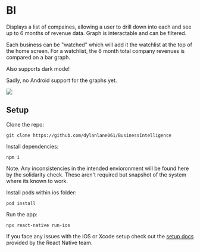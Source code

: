 # BI

Displays a list of compaines, allowing a user to drill down into each and see up to 6 months of revenue data. Graph is interactable and can be filtered.

Each business can be "watched" which will add it the watchlist at the top of the home screen. For a watchlist, the 6 month total company revenues is compared on a bar graph.

Also supports dark mode!

Sadly, no Android support for the graphs yet.

![](Demo.gif)

## Setup

Clone the repo:

```
git clone https://github.com/dylanlane061/BusinessIntelligence
```

Install dependencies:

```
npm i
```

Note. Any inconsistencies in the intended envioronment will be found here by the solidarity check. These aren't required but snapshot of the system where its known to work.

Install pods within ios folder:

```
pod install
```

Run the app:

```
npx react-native run-ios
```

If you face any issues with the iOS or Xcode setup check out the [setup docs](https://reactnative.dev/docs/environment-setup#xcode) provided by the React Native team.
